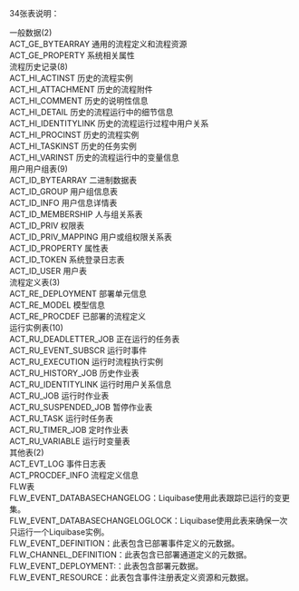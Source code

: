 34张表说明：

一般数据(2)	  
ACT_GE_BYTEARRAY	通用的流程定义和流程资源  
ACT_GE_PROPERTY	系统相关属性   
流程历史记录(8)  	
ACT_HI_ACTINST	历史的流程实例  
ACT_HI_ATTACHMENT	历史的流程附件  
ACT_HI_COMMENT	历史的说明性信息  
ACT_HI_DETAIL	历史的流程运行中的细节信息  
ACT_HI_IDENTITYLINK	历史的流程运行过程中用户关系  
ACT_HI_PROCINST	历史的流程实例  
ACT_HI_TASKINST	历史的任务实例  
ACT_HI_VARINST	历史的流程运行中的变量信息    
用户用户组表(9)  	
ACT_ID_BYTEARRAY	二进制数据表  
ACT_ID_GROUP	用户组信息表  
ACT_ID_INFO	用户信息详情表  
ACT_ID_MEMBERSHIP	人与组关系表  
ACT_ID_PRIV	权限表  
ACT_ID_PRIV_MAPPING	用户或组权限关系表  
ACT_ID_PROPERTY	属性表  
ACT_ID_TOKEN	系统登录日志表  
ACT_ID_USER	用户表    
流程定义表(3)  	
ACT_RE_DEPLOYMENT	部署单元信息  
ACT_RE_MODEL	模型信息  
ACT_RE_PROCDEF	已部署的流程定义    
运行实例表(10)  	
ACT_RU_DEADLETTER_JOB	正在运行的任务表  
ACT_RU_EVENT_SUBSCR	运行时事件  
ACT_RU_EXECUTION	运行时流程执行实例  
ACT_RU_HISTORY_JOB	历史作业表  
ACT_RU_IDENTITYLINK	运行时用户关系信息  
ACT_RU_JOB	运行时作业表  
ACT_RU_SUSPENDED_JOB	暂停作业表  
ACT_RU_TASK	运行时任务表    
ACT_RU_TIMER_JOB	定时作业表    
ACT_RU_VARIABLE	运行时变量表    
其他表(2)  	
ACT_EVT_LOG	事件日志表    
ACT_PROCDEF_INFO	流程定义信息  
FLW表  
FLW_EVENT_DATABASECHANGELOG：Liquibase使用此表跟踪已运行的变更集。  
FLW_EVENT_DATABASECHANGELOGLOCK：Liquibase使用此表来确保一次只运行一个Liquibase实例。  
FLW_EVENT_DEFINITION：此表包含已部署事件定义的元数据。  
FLW_CHANNEL_DEFINITION：此表包含已部署通道定义的元数据。  
FLW_EVENT_DEPLOYMENT:：此表包含部署元数据。  
FLW_EVENT_RESOURCE：此表包含事件注册表定义资源和元数据。  